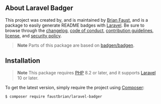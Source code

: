## About Laravel Badger

This project was created by, and is maintained by [Brian Faust](https://github.com/faustbrian), and is a package to easily generate README badges with [Laravel](https://laravel.com/). Be sure to browse through the [changelog](CHANGELOG.md), [code of conduct](.github/CODE_OF_CONDUCT.md), [contribution guidelines](.github/CONTRIBUTING.md), [license](LICENSE), and [security policy](.github/SECURITY.md).

> **Note**
> Parts of this package are based on [badgen/badgen](https://github.com/badgen/badgen).

## Installation

> **Note**
> This package requires [PHP](https://www.php.net/) 8.2 or later, and it supports [Laravel](https://laravel.com/) 10 or later.

To get the latest version, simply require the project using [Composer](https://getcomposer.org/):

```bash
$ composer require faustbrian/laravel-badger
```
